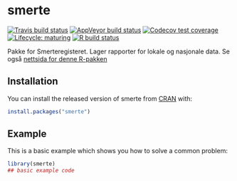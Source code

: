 # smerte

<!-- badges: start -->
[![Travis build status](https://travis-ci.org/Rapporteket/smerte.svg?branch=rel)](https://travis-ci.org/Rapporteket/smerte)
[![AppVeyor build status](https://ci.appveyor.com/api/projects/status/github/Rapporteket/smerte?branch=rel&svg=true)](https://ci.appveyor.com/project/Rapporteket/smerte)
[![Codecov test coverage](https://codecov.io/gh/Rapporteket/smerte/branch/rel/graph/badge.svg)](https://codecov.io/gh/Rapporteket/smerte?branch=rel)
[![Lifecycle: maturing](https://img.shields.io/badge/lifecycle-maturing-blue.svg)](https://www.tidyverse.org/lifecycle/#maturing)
[![R build status](https://github.com/rapporteket/smerte/workflows/R-CMD-check/badge.svg)](https://github.com/rapporteket/smerte/actions)
<!-- badges: end -->

Pakke for Smerteregisteret. Lager rapporter for lokale og nasjonale data. Se også [nettsida for denne R-pakken](https://rapporteket.github.io/smerte/)

## Installation

You can install the released version of smerte from [CRAN](https://CRAN.R-project.org) with:

``` r
install.packages("smerte")
```

## Example

This is a basic example which shows you how to solve a common problem:

``` r
library(smerte)
## basic example code
```

